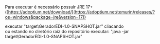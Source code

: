 Para executar é necessário possuir JRE 17+ ([https://adoptium.net/download/](https://adoptium.net/temurin/releases/?os=windows&package=jre&version=17))  

executar "target\GeradorEDI-1.0-SNAPSHOT.jar" cliacando  
ou estando no diretório raíz do repositório executar: "java -jar target\GeradorEDI-1.0-SNAPSHOT.jar"
